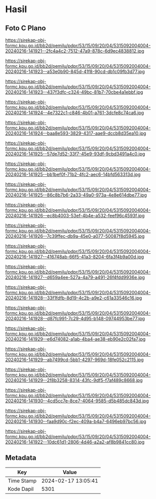 # Hasil

## Foto C Plano

https://sirekap-obj-formc.kpu.go.id/bb2d/pemilu/pdpr/53/15/09/20/04/5315092004004-20240216-141921--2fc4a4c2-7512-47a9-878c-6d9ec4838812.jpg

https://sirekap-obj-formc.kpu.go.id/bb2d/pemilu/pdpr/53/15/09/20/04/5315092004004-20240216-141923--a53e0b90-845d-41f8-90cd-db1c09fb3d77.jpg

https://sirekap-obj-formc.kpu.go.id/bb2d/pemilu/pdpr/53/15/09/20/04/5315092004004-20240216-141923--437f3dfc-c324-49bc-81b7-70cbe4a1ebbf.jpg

https://sirekap-obj-formc.kpu.go.id/bb2d/pemilu/pdpr/53/15/09/20/04/5315092004004-20240216-141924--4e7322c1-c846-4b01-a761-3dcfe8c74ca6.jpg

https://sirekap-obj-formc.kpu.go.id/bb2d/pemilu/pdpr/53/15/09/20/04/5315092004004-20240216-141924--baa8e593-3829-4317-aae9-dccb8d35ea10.jpg

https://sirekap-obj-formc.kpu.go.id/bb2d/pemilu/pdpr/53/15/09/20/04/5315092004004-20240216-141925--57de7d52-33f7-45e9-93df-9cbd3491a4c0.jpg

https://sirekap-obj-formc.kpu.go.id/bb2d/pemilu/pdpr/53/15/09/20/04/5315092004004-20240216-141925--bb1bef0f-71b2-4fc2-aec6-14bfd563313d.jpg

https://sirekap-obj-formc.kpu.go.id/bb2d/pemilu/pdpr/53/15/09/20/04/5315092004004-20240216-141925--86c8b7b6-2a33-49a0-973a-4e8e614dbe77.jpg

https://sirekap-obj-formc.kpu.go.id/bb2d/pemilu/pdpr/53/15/09/20/04/5315092004004-20240216-141926--ec8b4003-53ef-4b4e-a532-feef96c4593f.jpg

https://sirekap-obj-formc.kpu.go.id/bb2d/pemilu/pdpr/53/15/09/20/04/5315092004004-20240216-141926--7c39ffec-db9a-45e0-a077-50087f8d5945.jpg

https://sirekap-obj-formc.kpu.go.id/bb2d/pemilu/pdpr/53/15/09/20/04/5315092004004-20240216-141927--416748ab-66f5-41a3-8204-6fa3f4b9a00d.jpg

https://sirekap-obj-formc.kpu.go.id/bb2d/pemilu/pdpr/53/15/09/20/04/5315092004004-20240216-141927--d659a4ee-527a-4a79-a491-26f4fdd9936e.jpg

https://sirekap-obj-formc.kpu.go.id/bb2d/pemilu/pdpr/53/15/09/20/04/5315092004004-20240216-141928--33f1fdfb-8d19-4c2b-a9e2-c61a33546c16.jpg

https://sirekap-obj-formc.kpu.go.id/bb2d/pemilu/pdpr/53/15/09/20/04/5315092004004-20240216-141928--d87fc991-7c29-4d95-b148-09744953be77.jpg

https://sirekap-obj-formc.kpu.go.id/bb2d/pemilu/pdpr/53/15/09/20/04/5315092004004-20240216-141929--e6d74082-a1ab-4ba4-ae38-eb90e2c02fa7.jpg

https://sirekap-obj-formc.kpu.go.id/bb2d/pemilu/pdpr/53/15/09/20/04/5315092004004-20240216-141929--ab7499cd-5bb1-4297-969d-18fe052c2115.jpg

https://sirekap-obj-formc.kpu.go.id/bb2d/pemilu/pdpr/53/15/09/20/04/5315092004004-20240216-141929--2f8b3258-8314-43fc-9df5-f7af489c8668.jpg

https://sirekap-obj-formc.kpu.go.id/bb2d/pemilu/pdpr/53/15/09/20/04/5315092004004-20240216-141930--4cd5cc7e-8ce7-4064-9585-d5b485dc843d.jpg

https://sirekap-obj-formc.kpu.go.id/bb2d/pemilu/pdpr/53/15/09/20/04/5315092004004-20240216-141930--faa9d90c-f2ec-409a-b4a7-6496eb97bc56.jpg

https://sirekap-obj-formc.kpu.go.id/bb2d/pemilu/pdpr/53/15/09/20/04/5315092004004-20240216-141922--10dc61d1-2806-4d46-a2a2-af8b9841cc80.jpg


## Metadata

| Key        | Value               |
| ---------- | ------------------- |
| Time Stamp | 2024-02-17 13:05:41 |
| Kode Dapil | 5301                |



